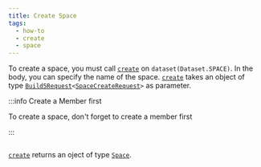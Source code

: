 ```yaml
---
title: Create Space
tags:
  - how-to
  - create
  - space
---
```


To create a space, you must call [`create`](../../../reference-api/classes/SpaceDataset.md#create) on `dataset(Dataset.SPACE)`. In the body, you can specify the name of the space.
[`create`](../../../reference-api/classes/SpaceDataset.md#create) takes an object of type [`Build5Request`](../../../reference-api/interfaces/Build5Request)`<`[`SpaceCreateRequest`](../../../reference-api/interfaces/SpaceCreateRequest.md)`>` as parameter.

:::info Create a Member first

To create a space, don't forget to create a member first

:::

```tsx file=../../../../../packages/sdk/examples/space/create.ts#L11-L26
```

[`create`](../../../reference-api/classes/SpaceDataset.md#create) returns an oject of type [`Space`](../../../reference-api/interfaces/Space.md).